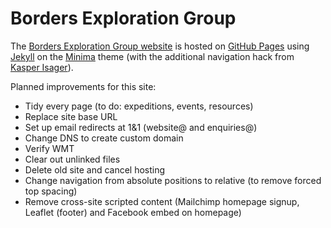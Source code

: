 # Borders Exploration Group

The [Borders Exploration Group website](https://www.borders-exploration-group.org.uk/) is hosted on [GitHub Pages](https://pages.github.com/) using [Jekyll](https://jekyllrb.com/) on the [Minima](https://github.com/jekyll/minima) theme (with the additional navigation hack from [Kasper Isager](https://gist.github.com/kasperisager/9416313)).

Planned improvements for this site:
* Tidy every page (to do: expeditions, events, resources)
* Replace site base URL
* Set up email redirects at 1&1 (website@ and enquiries@)
* Change DNS to create custom domain
* Verify WMT
* Clear out unlinked files
* Delete old site and cancel hosting
* Change navigation from absolute positions to relative (to remove forced top spacing)
* Remove cross-site scripted content (Mailchimp homepage signup, Leaflet (footer) and Facebook embed on homepage)
